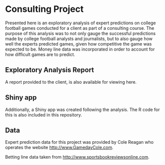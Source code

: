 # Consulting Project
Presented here is an exploratory analysis of expert predictions on college football games conducted for a client as part of a consulting course. The purpose of this analysis was to not only gauge the successful predictions made by college football analysts and journalists, but to also gauge how well the experts predicted games, given how competitive the game was expected to be.  Money line data was incorporated in order to account for how difficult games are to predict.

## Exploratory Analysis Report
A report provided to the client, is also available for viewing here.

## Shiny app
Additionally, a Shiny app was created following the analysis.  The R code for this is also included in this repository.

## Data
Expert prediction data for this project was provided by Cole Reagan who operates the website <http://www.GamedayCole.com>.

Betting line data taken from <http://www.sportsbookreviewsonline.com>.
